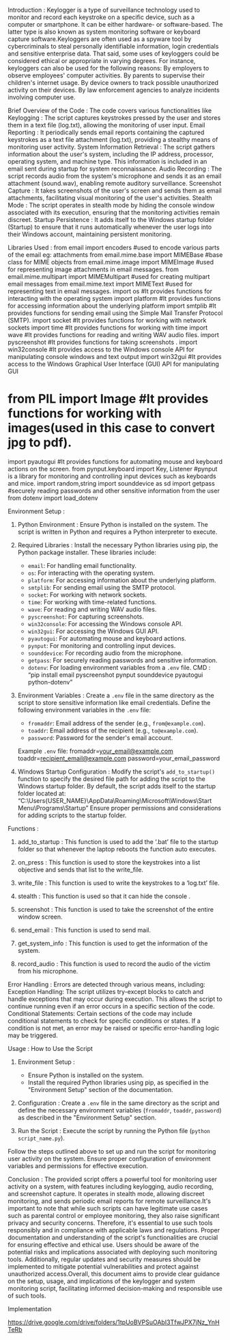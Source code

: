 Introduction : 
Keylogger  is a type of surveillance technology used to monitor and record each keystroke on a specific device, such as a computer or smartphone. It can be either hardware- or software-based. The latter type is also known as system monitoring software or keyboard capture software.Keyloggers are often used as a spyware tool by cybercriminals to steal personally identifiable information, login credentials and sensitive enterprise data.
That said, some uses of keyloggers could be considered ethical or appropriate in varying degrees. For instance, keyloggers can also be used for the following reasons:
By employers to observe employees' computer activities.
By parents to supervise their children's internet usage.
By device owners to track possible unauthorized activity on their devices.
By law enforcement agencies to analyze incidents involving computer use.

Brief Overview of the Code :
The code covers various functionalities like 
Keylogging : The script captures keystrokes pressed by the user and stores them in a text file (log.txt), allowing the monitoring of user input.
Email Reporting : It periodically sends email reports containing the captured keystrokes as a text file attachment (log.txt), providing a stealthy means of monitoring user activity.
System Information Retrieval : The script gathers information about the user's system, including the IP address, processor, operating system, and machine type. This information is included in an email sent during startup for system reconnaissance.
Audio Recording : The script records audio from the system's microphone and sends it as an email attachment (sound.wav), enabling remote auditory surveillance.
Screenshot Capture : It takes screenshots of the user's screen and sends them as email attachments, facilitating visual monitoring of the user's activities.
Stealth Mode : The script operates in stealth mode by hiding the console window associated with its execution, ensuring that the monitoring activities remain discreet.
Startup Persistence : It adds itself to the Windows startup folder (Startup) to ensure that it runs automatically whenever the user logs into their Windows account, maintaining persistent monitoring.

Libraries Used : 
from email import encoders                      #used to encode various parts of the email eg: attachments
from email.mime.base import MIMEBase            #base class for MIME objects
from email.mime.image import MIMEImage          #used for representing image attachments in email messages.
from email.mime.multipart import MIMEMultipart  #used for creating multipart email messages
from email.mime.text import MIMEText            #used for representing text in email messages.
import os                                       #It provides functions for interacting with the operating system
import platform                                 #It provides functions for accessing information about the underlying platform
import smtplib                                  #It provides functions for sending email using the Simple Mail Transfer Protocol (SMTP).
import socket                                   #It provides functions for working with network sockets
import time                                     #It provides functions for working with time
import wave                                     #It provides functions for reading and writing WAV audio files.
import pyscreenshot                             #It provides functions for taking screenshots .
import win32console                             #It provides access to the Windows console API for manipulating console windows and text output
import win32gui                                 #It provides access to the Windows Graphical User Interface (GUI) API for manipulating GUI
# from PIL import Image                         #It provides functions for working with images(used in this case to convert jpg to pdf).
import pyautogui                                #It provides functions for automating mouse and keyboard actions on the screen.
from pynput.keyboard import Key, Listener       #pynput is a library for monitoring and controlling input devices such as keyboards and mice.
import random,string
import sounddevice as sd
import getpass                                  #securely reading passwords and other sensitive information from the user
from dotenv import load_dotenv







Environment Setup : 

1. Python Environment :
Ensure Python is installed on the system. The script is written in Python and requires a Python interpreter to execute.

2. Required Libraries :
Install the necessary Python libraries using pip, the Python package installer. These libraries include:
     - `email`: For handling email functionality.
     - `os`: For interacting with the operating system.
     - `platform`: For accessing information about the underlying platform.
     - `smtplib`: For sending email using the SMTP protocol.
     - `socket`: For working with network sockets.
     - `time`: For working with time-related functions.
     - `wave`: For reading and writing WAV audio files.
     - `pyscreenshot`: For capturing screenshots.
     - `win32console`: For accessing the Windows console API.
     - `win32gui`: For accessing the Windows GUI API.
     - `pyautogui`: For automating mouse and keyboard actions.
     - `pynput`: For monitoring and controlling input devices.
     - `sounddevice`: For recording audio from the microphone.
     - `getpass`: For securely reading passwords and sensitive information.
     - `dotenv`: For loading environment variables from a `.env` file.
       CMD :
   “pip install email pyscreenshot pynput sounddevice pyautogui python-dotenv”
   

3. Environment Variables :
Create a `.env` file in the same directory as the script to store sensitive information like email credentials.
Define the following environment variables in the `.env` file:
     - `fromaddr`: Email address of the sender (e.g., `from@example.com`).
     - `toaddr`: Email address of the recipient (e.g., `to@example.com`).
     - `password`: Password for the sender's email account.

   Example `.env` file:
   fromaddr=your_email@example.com
   toaddr=recipient_email@example.com
   password=your_email_password
   


4. Windows Startup Configuration :
Modify the script's `add_to_startup()` function to specify the desired file path for adding the script to the Windows startup folder.
By default, the script adds itself to the startup folder located at:
“C:\Users\{USER_NAME}\AppData\Roaming\Microsoft\Windows\Start Menu\Programs\Startup”
Ensure proper permissions and considerations for adding scripts to the startup folder.


Functions :
1.  add_to_startup : This function is used to add the ‘.bat’ file to the startup folder so that whenever the laptop reboots the function auto executes.

2. on_press : This function is used to store the keystrokes into a list objective and sends that list to the write_file.

3. write_file : This function is used to write the keystrokes to a ‘log.txt’ file.

4. stealth : This function is used so that it can hide the console .

5. screenshot : This function is used to take the screenshot of the entire window screen.

6. send_email : This function is used to send mail. 

7. get_system_info : This function is used to get the information of the system.

8. record_audio :  This function is used to record the audio of the victim from his microphone.


Error Handling : 
Errors are detected through various means, including:
Exception Handling: The script utilizes try-except blocks to catch and handle exceptions that may occur during execution. This allows the script to continue running even if an error occurs in a specific section of the code.
Conditional Statements: Certain sections of the code may include conditional statements to check for specific conditions or states. If a condition is not met, an error may be raised or specific error-handling logic may be triggered.






Usage : 
How to Use the Script
1. Environment Setup  :
   - Ensure Python is installed on the system.
   - Install the required Python libraries using pip, as specified in the "Environment Setup" section of the documentation.

2. Configuration :
Create a `.env` file in the same directory as the script and define the necessary environment variables (`fromaddr`, `toaddr`, `password`) as described in the "Environment Setup" section.

3. Run the Script :
  Execute the script by running the Python file (`python script_name.py`).

Follow the steps outlined above to set up and run the script for monitoring user activity on the system. Ensure proper configuration of environment variables and permissions for effective execution.


Conclusion : 
The provided script offers a powerful tool for monitoring user activity on a system, with features including keylogging, audio recording, and screenshot capture. It operates in stealth mode, allowing discreet monitoring, and sends periodic email reports for remote surveillance.It's important to note that while such scripts can have legitimate use cases such as parental control or employee monitoring, they also raise significant privacy and security concerns. Therefore, it's essential to use such tools responsibly and in compliance with applicable laws and regulations.
Proper documentation and understanding of the script's functionalities are crucial for ensuring effective and ethical use. Users should be aware of the potential risks and implications associated with deploying such monitoring tools. Additionally, regular updates and security measures should be implemented to mitigate potential vulnerabilities and protect against unauthorized access.Overall, this document aims to provide clear guidance on the setup, usage, and implications of the keylogger and system monitoring script, facilitating informed decision-making and responsible use of such tools.











Implementation

https://drive.google.com/drive/folders/1tpUoBVPSuOAbI3TfwJPX7jNz_YnHTeRb


